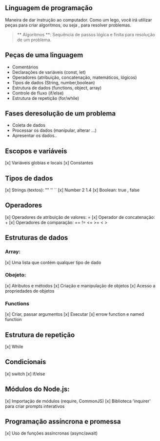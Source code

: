 ## Linguagem de programação

Maneira de dar instrução ao computador.
Como um lego, você irá utilizar peças para criar algoritmos, ou seja , para resolver problemas.

> ** Algoritmos **: Sequência de passos lógica e finita para resolução de um problema.

## Peças de uma linguagem

- Comentários
- Declarações de variáveis (const, let)
- Operadores (atribuição, concatenação, matemáticos, lógicos)
- Tipos de dados (String, number,boolean)
- Estrutura de dados (functions, object, array)
- Controle de fluxo (if/else)
- Estrutura de repetição (for/while)

## Fases deresolução de um problema

- Coleta de dados
- Processar os dados (manipular, alterar ...)
- Apresentar os dados..

## Escopos e variáveis

[x] Variáveis globias e locais
[x] Constantes

## Tipos de dados

[x] Strings (textos): "" '' ``
[x] Number 2 1.4
[x] Boolean: true , false

## Operadores 

[x] Operadores de atribuição de valores: =
[x] Operador de concatenação: +
[x] Operadores de comparação: == != <= >= < > 

## Estruturas de dados

### Array:

[x] Uma lista que contém qualquer tipo de dado

### Obejeto:

[x] Atributos e métodos
[x] Criação e manipulação de objetos
[x] Acesso a propriedades de objetos

### Functions

[x] Criar, passar argumentos
[x] Executar
[x] errow function e named function

## Estrutura de repetição

[x] While

## Condicionais

[x] switch
[x] if/else

## Módulos do Node.js:

[x] Importação de módulos (require, CommonJS)
[x] Biblioteca 'inquirer' para criar prompts interativos

## Programação assíncrona e promessa

[x] Uso de funções assíncronas (async/await)
